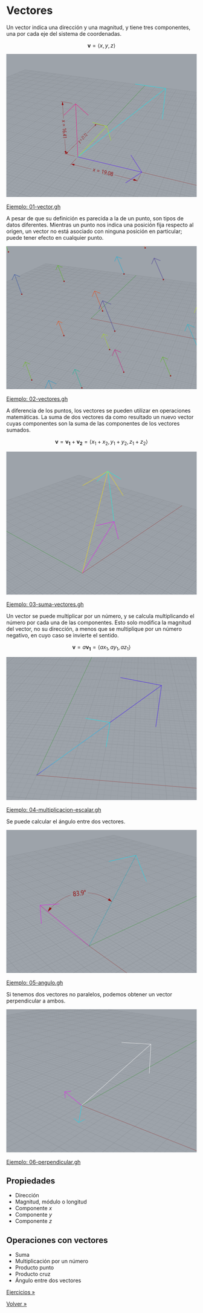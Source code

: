 # Vectores

Un vector indica una dirección y una magnitud, y tiene tres componentes,
una por cada eje del sistema de coordenadas.

$$\mathbf{v} = \langle x, y, z \rangle$$

![Componentes de un vector](./figuras/01-vector.png)

[Ejemplo: 01-vector.gh](./01-vector.gh)

A pesar de que su definición es parecida a la de un punto, son tipos de datos
diferentes. Mientras un punto nos indica una posición fija respecto al origen,
un vector no está asociado con ninguna posición en particular;
puede tener efecto en cualquier punto.

![Vector en varios puntos de aplicación](./figuras/02-vectores.png)

[Ejemplo: 02-vectores.gh](./02-vectores.gh)

A diferencia de los puntos, los vectores se pueden utilizar en operaciones
matemáticas. La suma de dos vectores da como resultado un nuevo vector
cuyas componentes son la suma de las componentes de los vectores sumados.

$$\mathbf{v} = \mathbf{v_1} + \mathbf{v_2} = \langle x_1 + x_2, y_1 + y_2, z_1 + z_2 \rangle$$

![Suma de vectore](./figuras/03-suma-vectores.png)

[Ejemplo: 03-suma-vectores.gh](./03-suma-vectores.gh)

Un vector se puede multiplicar por un número, y se calcula multiplicando
el número por cada una de las componentes. Esto solo modifica la magnitud
del vector, no su dirección, a menos que se multiplique por un número negativo,
en cuyo caso se invierte el sentido.

$$\mathbf{v} = a \mathbf{v_1} = \langle a x_1, a y_1, a z_1 \rangle$$

![Multiplicación de vector por un escalar](./figuras/04-multiplicacion-escalar.png)

[Ejemplo: 04-multiplicacion-escalar.gh](./04-multiplicacion-escalar.gh)

Se puede calcular el ángulo entre dos vectores.

![Ángulo entre dos vectore](./figuras/05-angulo.png)

[Ejemplo: 05-angulo.gh](./05-angulo.gh)

Si tenemos dos vectores no paralelos, podemos obtener un vector perpendicular
a ambos.

![Vector perpenducular a dos vectores](./figuras/06-perpendicular.png)

[Ejemplo: 06-perpendicular.gh](./06-perpendicular.gh)

## Propiedades

- Dirección
- Magnitud, módulo o longitud
- Componente $x$
- Componente $y$
- Componente $z$

## Operaciones con vectores

- Suma
- Multiplicación por un número
- Producto punto
- Producto cruz
- Ángulo entre dos vectores

[Ejercicios »](./ejercicios)

[Volver »](..)
